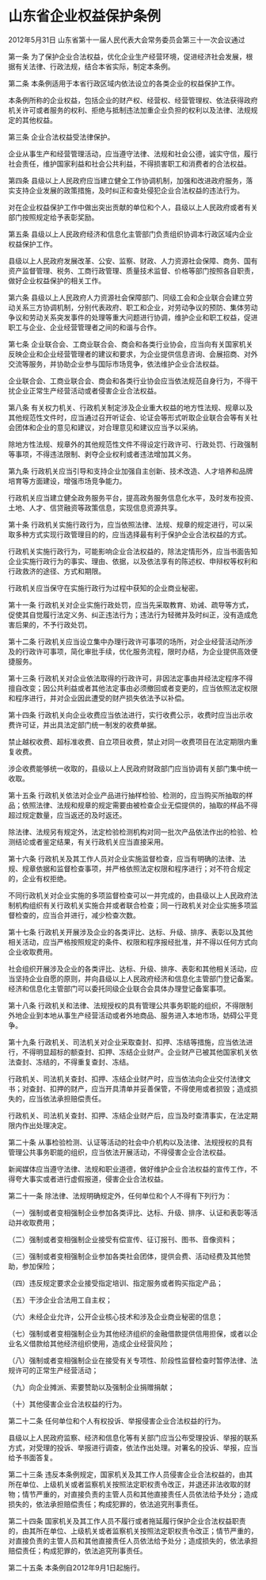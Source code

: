 # 山东省企业权益保护条例

2012年5月31日 山东省第十一届人民代表大会常务委员会第三十一次会议通过

<!-- INFO END -->

第一条 为了保护企业合法权益，优化企业生产经营环境，促进经济社会发展，根据有关法律、行政法规，结合本省实际，制定本条例。

第二条 本条例适用于本省行政区域内依法设立的各类企业的权益保护工作。

本条例所称的企业权益，包括企业的财产权、经营权、经营管理权、依法获得政府机关许可或者服务的权利、拒绝与抵制违法加重企业负担的权利以及法律、法规规定的其他权益。

第三条 企业合法权益受法律保护。

企业从事生产和经营管理活动，应当遵守法律、法规和社会公德，诚实守信，履行社会责任，维护国家利益和社会公共利益，不得损害职工和消费者的合法权益。

第四条 县级以上人民政府应当建立健全工作协调机制，加强和改进政府服务，落实支持企业发展的政策措施，及时纠正和查处侵犯企业合法权益的违法行为。

对在企业权益保护工作中做出突出贡献的单位和个人，县级以上人民政府或者有关部门按照规定给予表彰奖励。

第五条 县级以上人民政府经济和信息化主管部门负责组织协调本行政区域内企业权益保护工作。

县级以上人民政府发展改革、公安、监察、财政、人力资源社会保障、商务、国有资产监督管理、税务、工商行政管理、质量技术监督、价格等部门按照各自职责，做好企业权益保护的相关工作。

第六条 县级以上人民政府人力资源社会保障部门、同级工会和企业联合会建立劳动关系三方协调机制，分别代表政府、职工和企业，对劳动争议的预防、集体劳动争议和劳动关系突发事件的处理等重大问题进行协调，维护企业和职工权益，促进职工与企业、企业经营管理者之间的和谐与合作。

第七条 企业联合会、工商业联合会、商会和各类行业协会，应当向有关国家机关反映企业和企业经营管理者的建议和要求，为企业提供信息咨询、会展招商、对外交流等服务，并协助企业参与国际市场竞争，依法维护企业合法权益。

企业联合会、工商业联合会、商会和各类行业协会应当依法规范自身行为，不得干扰企业正常生产经营活动或者侵害企业合法权益。

第八条 有关权力机关、行政机关制定涉及企业重大权益的地方性法规、规章以及其他规范性文件时，应当通过召开听证会、论证会等形式听取企业联合会等有关社会团体和企业的意见和建议，对合理意见和建议应当予以采纳。

除地方性法规、规章外的其他规范性文件不得设定行政许可、行政处罚、行政强制等事项，不得违法限制、剥夺企业权利或者违法增加其义务。

第九条 行政机关应当引导和支持企业加强自主创新、技术改造、人才培养和品牌培育等方面建设，增强市场竞争能力。

行政机关应当建立健全政务服务平台，提高政务服务信息化水平，及时发布投资、土地、人才、信贷融资等政策信息，实现信息资源共享。

第十条 行政机关实施行政行为，应当依照法律、法规、规章的规定进行，可以采取多种方式实现行政管理目的的，应当选择最有利于保护企业合法权益的方式。

行政机关实施行政行为，可能影响企业合法权益的，除法定情形外，应当书面告知企业实施行政行为的事实、理由、依据，以及依法享有的陈述权、申辩权等权利和行政救济的途径、方式和期限。

行政机关应当保守在实施行政行为过程中获知的企业商业秘密。

第十一条 行政机关对企业实施行政处罚，应当先采取教育、劝诫、疏导等方式，促使其自觉履行法定义务、纠正违法行为；违法行为轻微并及时纠正，没有造成危害后果的，不予行政处罚。

第十二条 行政机关应当设立集中办理行政许可事项的场所，对企业经营活动所涉及的行政许可事项，简化审批手续，优化服务流程，限时办结，为企业提供高效便捷服务。

第十三条 行政机关对企业依法取得的行政许可，非因法定事由并经法定程序不得擅自改变；因公共利益或者其他法定事由必须撤回或者变更的，应当依照法定权限和程序进行，并对企业因此遭受的财产损失依法予以补偿。

第十四条 行政机关向企业收费应当依法进行，实行收费公示，收费时应当出示收费许可证，并出具法定部门统一制发的收费单据。

禁止越权收费、超标准收费、自立项目收费，禁止对同一收费项目在法定期限内重复收费。

涉企收费能够统一收取的，县级以上人民政府财政部门应当协调有关部门集中统一收取。

第十五条 行政机关依法对企业产品进行抽样检验、检测的，应当购买所抽取的样品；依照法律、法规和规章的规定需要由被检查企业无偿提供的，抽取的样品不得超过规定数量，应当返还的及时返还。

除法律、法规另有规定外，法定检验检测机构对同一批次产品依法作出的检验、检测结论或者鉴定结果，有关行政机关应当直接采用。

第十六条 行政机关及其工作人员对企业实施监督检查，应当有明确的法律、法规、规章依据和监督检查事项，并严格依照法定权限和程序进行；对不符合规定的，企业有权拒绝。

不同行政机关对企业实施的多项监督检查可以一并完成的，由县级以上人民政府法制机构组织有关行政机关实施合并或者联合检查；同一行政机关对企业实施多项监督检查的，应当合并进行，减少检查次数。

第十七条 行政机关开展涉及企业的各类评比、达标、升级、排序、表彰以及其他相关活动，应当严格按照规定的条件、权限和程序报经批准，并不得以任何方式向企业收取费用。

社会组织开展涉及企业的各类评比、达标、升级、排序、表彰和其他相关活动，应当坚持企业自愿的原则，并向县级以上人民政府经济和信息化主管部门登记备案。经济和信息化主管部门可以委托同级企业联合会具体办理登记备案事项。

第十八条 行政机关和法律、法规授权的具有管理公共事务职能的组织，不得限制外地企业到本地从事生产经营活动或者外地商品、服务进入本地市场，妨碍公平竞争。

第十九条 行政机关、司法机关对企业采取查封、扣押、冻结等措施，应当依法进行，不得明显超标的额查封、扣押、冻结企业财产。企业财产已被其他国家机关依法查封、冻结的，不得重复查封、冻结。

行政机关、司法机关查封、扣押、冻结企业财产时，应当依法向企业交付法律文书；对查封、扣押的财产，应当开具清单并妥善保管，不得使用或者损毁；造成损失的，应当依法承担赔偿责任。

行政机关、司法机关查封、扣押、冻结企业财产后，应当及时查清事实，在法定期限内作出处理决定。

第二十条 从事检验检测、认证等活动的社会中介机构以及法律、法规授权的具有管理公共事务职能的组织，应当依法开展活动，不得侵害企业合法权益。

新闻媒体应当遵守法律、法规和职业道德，做好维护企业合法权益的宣传工作，不得夸大事实或者进行虚假报道，侵害企业合法权益。

第二十一条 除法律、法规明确规定外，任何单位和个人不得有下列行为：

（一）强制或者变相强制企业参加各类评比、达标、升级、排序、认证和表彰等活动并收取费用；

（二）强制或者变相强制企业接受有偿宣传、征订报刊、图书、音像资料；

（三）强制或者变相强制企业参加各类社会团体，提供会费、活动经费及其他赞助，参加保险；

（四）违反规定要求企业接受指定培训、指定服务或者购买指定产品；

（五）干涉企业合法用工自主权；

（六）未经企业允许，公开企业核心技术和涉及企业商业秘密的信息；

（七）强制或者变相强制企业为其他经济组织的金融借款提供信用担保，或者以企业名义借款给其他经济组织使用，造成企业经营风险；

（八）强制或者变相强制企业在接受有关专项性、阶段性监督检查时暂停法律、法规许可的正常生产经营活动；

（九）向企业摊派、索要赞助以及强制企业捐赠捐献；

（十）其他侵害企业合法权益的行为。

第二十二条 任何单位和个人有权投诉、举报侵害企业合法权益的行为。

县级以上人民政府监察、经济和信息化等有关部门应当公布受理投诉、举报的联系方式，对受理的投诉、举报进行调查，依法作出处理。对署名的投诉、举报，应当给予书面答复。

第二十三条 违反本条例规定，国家机关及其工作人员侵害企业合法权益的，由其所在单位、上级机关或者监察机关按照法定职权责令改正，并退还非法收取的财物；情节严重的，对直接负责的主管人员和其他直接责任人员依法给予处分；造成损失的，依法承担赔偿责任；构成犯罪的，依法追究刑事责任。

第二十四条 国家机关及其工作人员不履行或者拖延履行保护企业合法权益职责的，由其所在单位、上级机关或者监察机关按照法定职权责令改正；情节严重的，对直接负责的主管人员和其他直接责任人员依法给予处分；造成损失的，依法承担赔偿责任；构成犯罪的，依法追究刑事责任。

第二十五条 本条例自2012年9月1日起施行。